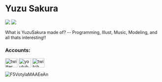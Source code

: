 # Yuzu Sakura

![](https://github-readme-stats.vercel.app/api/top-langs/?username=sakura-yuzu&custom_title=languages)
![](https://github-readme-stats.vercel.app/api?username=sakura-yuzu&rank_icon=github&custom_title=status)

What is YuzuSakura made of? -- Programming, Illust, Music, Modeling, and all thats interesting!!

### Accounts:
<p align="left">
<a href="https://twitter.com/k_t_k_r_k" target="blank"><img align="center" src="https://raw.githubusercontent.com/rahuldkjain/github-profile-readme-generator/master/src/images/icons/Social/twitter.svg" alt="twitter link" height="30" width="40" /></a>
<a href="https://www.youtube.com/channel/UCr6zdthmgsDpuJe789TeuVw" target="blank"><img align="center" src="https://raw.githubusercontent.com/rahuldkjain/github-profile-readme-generator/master/src/images/icons/Social/youtube.svg" alt="youtube link" height="30" width="40" /></a>
<a href="https://www.twitch.tv/k_t_k_r_k" target="blank"><img align="center" src="https://raw.githubusercontent.com/rahuldkjain/github-profile-readme-generator/master/src/images/icons/Social/twitch.svg" alt="twitch link" height="30" width="40" /></a>
</p>

![F5VotyIaMAAEeAn](https://github.com/sakura-yuzu/sakura-yuzu/assets/16505085/d06b5010-6963-4409-b372-8d5f7a9c58bc)
